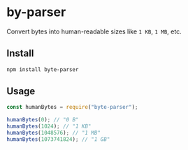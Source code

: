 # by-parser

Convert bytes into human-readable sizes like `1 KB`, `1 MB`, etc.

## Install

```bash
npm install byte-parser
```

## Usage

```js
const humanBytes = require("byte-parser");

humanBytes(0); // "0 B"
humanBytes(1024); // "1 KB"
humanBytes(1048576); // "1 MB"
humanBytes(1073741824); // "1 GB"
```
